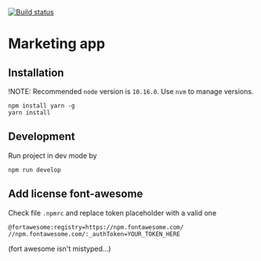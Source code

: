 
[![Build status](https://dev.azure.com/DLIOy/Platform%20of%20Trust/_apis/build/status/Builds/Build%20Marketing%20App%20(Github))](https://dev.azure.com/DLIOy/Platform%20of%20Trust/_build/latest?definitionId=65)


# Marketing app 

## Installation

!NOTE: Recommended `node` version is `10.16.0`. Use `nvm` to manage versions. 

```
npm install yarn -g
yarn install
```

## Development

Run project in dev mode by

```
npm run develop
```

## Add license font-awesome

Check file `.npmrc` and replace token placeholder with a valid one

`@fortawesome:registry=https://npm.fontawesome.com/
//npm.fontawesome.com/:_authToken=YOUR_TOKEN_HERE`

(fort awesome isn't mistyped...)
